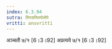 ```yaml
---
index: 6.3.94
sutra: तिरसस्तिर्यलोपे
vritti: anuvritti
---
```


अञ्चतौ ७/१ [6।3।92] अप्रत्यये ७/१ [6।3।92]
